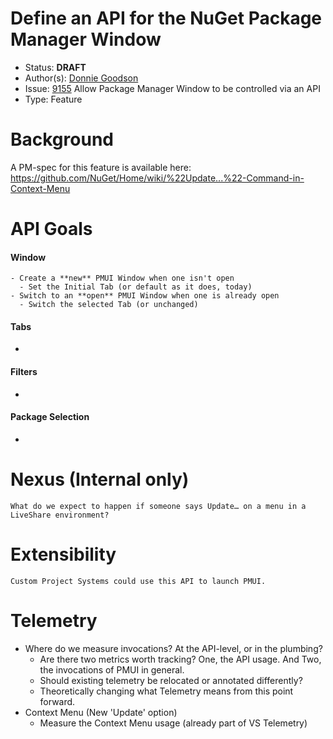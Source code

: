 # Define an API for the NuGet Package Manager Window

* Status: **DRAFT**
* Author(s): [Donnie Goodson](https://github.com/donnie-msft)
* Issue: [9155](https://github.com/NuGet/Home/issues/9155) Allow Package Manager Window to be controlled via an API
* Type: Feature

# Background
A PM-spec for this feature is available here: https://github.com/NuGet/Home/wiki/%22Update...%22-Command-in-Context-Menu

# API Goals
 #### Window 
    - Create a **new** PMUI Window when one isn't open
      - Set the Initial Tab (or default as it does, today) 
    - Switch to an **open** PMUI Window when one is already open
      - Switch the selected Tab (or unchanged)
    
 #### Tabs
   - 
 #### Filters
   - 
 #### Package Selection
   - 

# Nexus (Internal only)
	What do we expect to happen if someone says Update… on a menu in a LiveShare environment?
	
# Extensibility
	Custom Project Systems could use this API to launch PMUI.

# Telemetry
 - Where do we measure invocations? At the API-level, or in the plumbing?
   - Are there two metrics worth tracking? One, the API usage. And Two, the invocations of PMUI in general.
   - Should existing telemetry be relocated or annotated differently?
   - Theoretically changing what Telemetry means from this point forward.
 - Context Menu (New 'Update' option)
   - Measure the Context Menu usage (already part of VS Telemetry)

